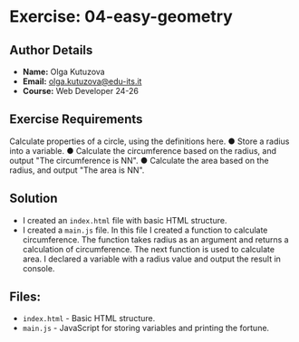 # Exercise: 04-easy-geometry

## Author Details
- **Name:** Olga Kutuzova  
- **Email:** olga.kutuzova@edu-its.it  
- **Course:** Web Developer 24-26


## Exercise Requirements
Calculate properties of a circle, using the definitions here.
● Store a radius into a variable.
● Calculate the circumference based on the radius, and output "The circumference is NN".
● Calculate the area based on the radius, and output "The area is NN".


## Solution
- I created an `index.html` file with basic HTML structure.
- I created a `main.js` file. In this file I created a function to calculate circumference. The function takes radius as an argument and returns a calculation of circumference. The next function is used to calculate area. I declared a variable with a radius value and output the result in console.


## Files:
- `index.html` - Basic HTML structure.
- `main.js` - JavaScript for storing variables and printing the fortune.